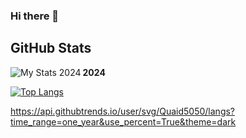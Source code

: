 ### Hi there 👋

<!--
**Quaid5050/Quaid5050** is a ✨ _special_ ✨ repository because its `README.md` (this file) appears on your GitHub profile.

Here are some ideas to get you started:

- 🔭 I’m currently working on ...
- 🌱 I’m currently learning ...
- 👯 I’m looking to collaborate on ...
- 🤔 I’m looking for help with ...
- 💬 Ask me about ...
- 📫 How to reach me: ...
- 😄 Pronouns: ...
- ⚡ Fun fact: ...
-->




## GitHub Stats

**2024**
<img align="left" alt="My Stats 2024" src="https://github-readme-stats.vercel.app/api?username=quaid5050&show_icons=true&theme=radical&start_date=2024-01-01&end_date=2024-12-31" />

[![Top Langs](https://github-readme-stats.vercel.app/api/top-langs/?username=quaid5050&layout=donut-vertical)](https://github.com/quaid5050/github-readme-stats)

https://api.githubtrends.io/user/svg/Quaid5050/langs?time_range=one_year&use_percent=True&theme=dark
